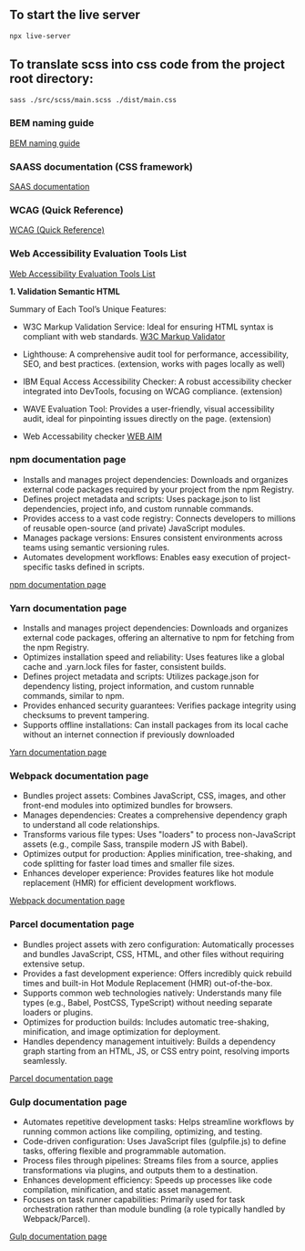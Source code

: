 ## To start the live server

```bash
npx live-server
```

## To translate scss into css code from the project root directory:
```bash
sass ./src/scss/main.scss ./dist/main.css
```

### BEM naming guide

[BEM naming guide](https://getbem.com/naming/)

### SAASS documentation (CSS framework)
[SAAS documentation](https://sass-lang.com/documentation/)

### WCAG (Quick Reference)
[WCAG (Quick Reference)](https://www.w3.org/WAI/WCAG22/quickref/?currentsidebar=%23col_customize)

### Web Accessibility Evaluation Tools List
[Web Accessibility Evaluation Tools List](https://www.w3.org/WAI/test-evaluate/tools/list/)

**1. Validation Semantic HTML**

Summary of Each Tool’s Unique Features:

* W3C Markup Validation Service: Ideal for ensuring HTML syntax is compliant with web standards. [W3C Markup Validator](https://validator.w3.org/)

* Lighthouse: A comprehensive audit tool for performance, accessibility, SEO, and best practices. (extension, works with pages locally as well)

* IBM Equal Access Accessibility Checker: A robust accessibility checker integrated into DevTools, focusing on WCAG compliance. (extension)

* WAVE Evaluation Tool: Provides a user-friendly, visual accessibility audit, ideal for pinpointing issues directly on the page. (extension)

* Web Accessability checker [WEB AIM](https://webaim.org/resources/contrastchecker/)

### npm documentation page
* Installs and manages project dependencies: Downloads and organizes external code packages required by your project from the npm Registry.
* Defines project metadata and scripts: Uses package.json to list dependencies, project info, and custom runnable commands.
* Provides access to a vast code registry: Connects developers to millions of reusable open-source (and private) JavaScript modules.
* Manages package versions: Ensures consistent environments across teams using semantic versioning rules.
* Automates development workflows: Enables easy execution of project-specific tasks defined in scripts.

[npm documentation page](https://docs.npmjs.com/about-npm)

### Yarn documentation page
* Installs and manages project dependencies: Downloads and organizes external code packages, offering an alternative to npm for fetching from the npm Registry.
* Optimizes installation speed and reliability: Uses features like a global cache and .yarn.lock files for faster, consistent builds.
* Defines project metadata and scripts: Utilizes package.json for dependency listing, project information, and custom runnable commands, similar to npm.
* Provides enhanced security guarantees: Verifies package integrity using checksums to prevent tampering.
* Supports offline installations: Can install packages from its local cache without an internet connection if previously downloaded

[Yarn documentation page](https://classic.yarnpkg.com/lang/en/docs/)

### Webpack documentation page
* Bundles project assets: Combines JavaScript, CSS, images, and other front-end modules into optimized bundles for browsers.
* Manages dependencies: Creates a comprehensive dependency graph to understand all code relationships.
* Transforms various file types: Uses "loaders" to process non-JavaScript assets (e.g., compile Sass, transpile modern JS with Babel).
* Optimizes output for production: Applies minification, tree-shaking, and code splitting for faster load times and smaller file sizes.
* Enhances developer experience: Provides features like hot module replacement (HMR) for efficient development workflows.

[Webpack documentation page](https://webpack.js.org/)

### Parcel documentation page
* Bundles project assets with zero configuration: Automatically processes and bundles JavaScript, CSS, HTML, and other files without requiring extensive setup.
* Provides a fast development experience: Offers incredibly quick rebuild times and built-in Hot Module Replacement (HMR) out-of-the-box.
* Supports common web technologies natively: Understands many file types (e.g., Babel, PostCSS, TypeScript) without needing separate loaders or plugins.
* Optimizes for production builds: Includes automatic tree-shaking, minification, and image optimization for deployment.
* Handles dependency management intuitively: Builds a dependency graph starting from an HTML, JS, or CSS entry point, resolving imports seamlessly.

[Parcel documentation page](https://parceljs.org/docs/)

### Gulp documentation page
* Automates repetitive development tasks: Helps streamline workflows by running common actions like compiling, optimizing, and testing.
* Code-driven configuration: Uses JavaScript files (gulpfile.js) to define tasks, offering flexible and programmable automation.
* Process files through pipelines: Streams files from a source, applies transformations via plugins, and outputs them to a destination.
* Enhances development efficiency: Speeds up processes like code compilation, minification, and static asset management.
* Focuses on task runner capabilities: Primarily used for task orchestration rather than module bundling (a role typically handled by Webpack/Parcel).

[Gulp documentation page](https://gulpjs.com/)
